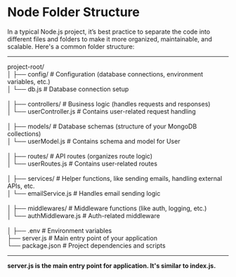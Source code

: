 <h1>Node Folder Structure</h1>

In a typical Node.js project, it’s best practice to separate the code into different files and folders to make it more organized, maintainable, and scalable. Here's a common folder structure:

<hr>
project-root/ <br>
│
├── config/               # Configuration (database connections, environment variables, etc.) <br>
│   └── db.js             # Database connection setup <br>

<br>
│
├── controllers/          # Business logic (handles requests and responses)<br>
│   └── userController.js # Contains user-related request handling<br>

<br>
│
├── models/               # Database schemas (structure of your MongoDB collections)<br>
│   └── userModel.js      # Contains schema and model for User <br>

<br>
│
├── routes/               # API routes (organizes route logic) <br>
│   └── userRoutes.js     # Contains user-related routes<br>

<br>
│
├── services/             # Helper functions, like sending emails, handling external APIs, etc. <br>
│   └── emailService.js   # Handles email sending logic <br>

<br>
│
├── middlewares/          # Middleware functions (like auth, logging, etc.) <br>
│   └── authMiddleware.js # Auth-related middleware <br>

<br>
│
├── .env                  # Environment variables <br>
├── server.js             # Main entry point of your application <br>
└── package.json          # Project dependencies and scripts <br>


<hr>

<b>server.js is the main entry point for application. It's similar to index.js.</b>